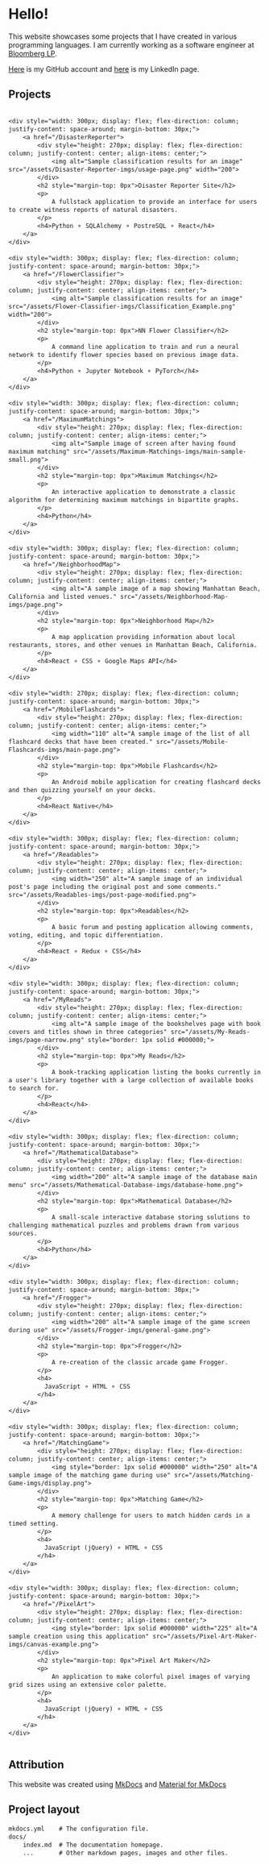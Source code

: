 # Hello!

This website showcases some projects that I have created in various programming languages. I am currently working as a software engineer at <a href="https://www.bloomberg.com/company/" target="\_blank">Bloomberg LP</a>.

<!-- For the past year and a half, I have been working as a software engineer at the educational technology start-up <a href="https://101edu.co" target="\_blank">101 Edu</a>, dealing mostly with front-end development on web and mobile platforms but also with some exposure to server-side architecture. I am interested in discrete math, computer science, and applications of statistics and probability in finance. Lately, I have also been trying to learn more about machine learning with data analysis technologies like Numpy, Pandas, and TensorFlow. -->

[Here](https://github.com/wbchristerson) is my GitHub account and [here](https://www.linkedin.com/in/william-christerson/) is my LinkedIn page.

## Projects

<div style="display: flex; flex-direction: row; justify-content: space-around; flex-wrap: wrap;">

    <div style="width: 300px; display: flex; flex-direction: column; justify-content: space-around; margin-bottom: 30px;">
        <a href="/DisasterReporter">
            <div style="height: 270px; display: flex; flex-direction: column; justify-content: center; align-items: center;">
                <img alt="Sample classification results for an image" src="/assets/Disaster-Reporter-imgs/usage-page.png" width="200">
            </div>
            <h2 style="margin-top: 0px">Disaster Reporter Site</h2>
            <p>
                A fullstack application to provide an interface for users to create witness reports of natural disasters.
            </p>
            <h4>Python ⚬ SQLAlchemy ⚬ PostreSQL ⚬ React</h4>
        </a>
    </div>

    <div style="width: 300px; display: flex; flex-direction: column; justify-content: space-around; margin-bottom: 30px;">
        <a href="/FlowerClassifier">
            <div style="height: 270px; display: flex; flex-direction: column; justify-content: center; align-items: center;">
                <img alt="Sample classification results for an image" src="/assets/Flower-Classifier-imgs/Classification_Example.png" width="200">
            </div>
            <h2 style="margin-top: 0px">NN Flower Classifier</h2>
            <p>
                A command line application to train and run a neural network to identify flower species based on previous image data.
            </p>
            <h4>Python ⚬ Jupyter Notebook ⚬ PyTorch</h4>
        </a>
    </div>

    <div style="width: 300px; display: flex; flex-direction: column; justify-content: space-around; margin-bottom: 30px;">
        <a href="/MaximumMatchings">
            <div style="height: 270px; display: flex; flex-direction: column; justify-content: center; align-items: center;">
                <img alt="Sample image of screen after having found maximum matching" src="/assets/Maximum-Matchings-imgs/main-sample-small.png">
            </div>
            <h2 style="margin-top: 0px">Maximum Matchings</h2>
            <p>
                An interactive application to demonstrate a classic algorithm for determining maximum matchings in bipartite graphs.
            </p>
            <h4>Python</h4>
        </a>
    </div>

    <div style="width: 300px; display: flex; flex-direction: column; justify-content: space-around; margin-bottom: 30px;">
        <a href="/NeighborhoodMap">
            <div style="height: 270px; display: flex; flex-direction: column; justify-content: center; align-items: center;">
                <img alt="A sample image of a map showing Manhattan Beach, California and listed venues." src="/assets/Neighborhood-Map-imgs/page.png">
            </div>
            <h2 style="margin-top: 0px">Neighborhood Map</h2>
            <p>
                A map application providing information about local restaurants, stores, and other venues in Manhattan Beach, California.
            </p>
            <h4>React ⚬ CSS ⚬ Google Maps API</h4>
        </a>
    </div>

    <div style="width: 270px; display: flex; flex-direction: column; justify-content: space-around; margin-bottom: 30px;">
        <a href="/MobileFlashcards">
            <div style="height: 270px; display: flex; flex-direction: column; justify-content: center; align-items: center;">
                <img width="110" alt="A sample image of the list of all flashcard decks that have been created." src="/assets/Mobile-Flashcards-imgs/main-page.png">
            </div>
            <h2 style="margin-top: 0px">Mobile Flashcards</h2>
            <p>
                An Android mobile application for creating flashcard decks and then quizzing yourself on your decks.
            </p>
            <h4>React Native</h4>
        </a>
    </div>

    <div style="width: 300px; display: flex; flex-direction: column; justify-content: space-around; margin-bottom: 30px;">
        <a href="/Readables">
            <div style="height: 270px; display: flex; flex-direction: column; justify-content: center; align-items: center;">
                <img width="250" alt="A sample image of an individual post's page including the original post and some comments." src="/assets/Readables-imgs/post-page-modified.png">
            </div>
            <h2 style="margin-top: 0px">Readables</h2>
            <p>
                A basic forum and posting application allowing comments, voting, editing, and topic differentiation.
            </p>
            <h4>React ⚬ Redux ⚬ CSS</h4>
        </a>
    </div>

    <div style="width: 300px; display: flex; flex-direction: column; justify-content: space-around; margin-bottom: 30px;">
        <a href="/MyReads">
            <div style="height: 270px; display: flex; flex-direction: column; justify-content: center; align-items: center;">
                <img alt="A sample image of the bookshelves page with book covers and titles shown in three categories" src="/assets/My-Reads-imgs/page-narrow.png" style="border: 1px solid #000000;">
            </div>
            <h2 style="margin-top: 0px">My Reads</h2>
            <p>
                A book-tracking application listing the books currently in a user's library together with a large collection of available books to search for.
            </p>
            <h4>React</h4>
        </a>
    </div>

    <div style="width: 300px; display: flex; flex-direction: column; justify-content: space-around; margin-bottom: 30px;">
        <a href="/MathematicalDatabase">
            <div style="height: 270px; display: flex; flex-direction: column; justify-content: center; align-items: center;">
                <img width="200" alt="A sample image of the database main menu" src="/assets/Mathematical-Database-imgs/database-home.png">
            </div>
            <h2 style="margin-top: 0px">Mathematical Database</h2>
            <p>
                A small-scale interactive database storing solutions to challenging mathematical puzzles and problems drawn from various sources.
            </p>
            <h4>Python</h4>
        </a>
    </div>

    <div style="width: 300px; display: flex; flex-direction: column; justify-content: space-around; margin-bottom: 30px;">
        <a href="/Frogger">
            <div style="height: 270px; display: flex; flex-direction: column; justify-content: center; align-items: center;">
                <img width="200" alt="A sample image of the game screen during use" src="/assets/Frogger-imgs/general-game.png">
            </div>
            <h2 style="margin-top: 0px">Frogger</h2>
            <p>
                A re-creation of the classic arcade game Frogger.
            </p>
            <h4>
              JavaScript ⚬ HTML ⚬ CSS
            </h4>
        </a>
    </div>

    <div style="width: 300px; display: flex; flex-direction: column; justify-content: space-around; margin-bottom: 30px;">
        <a href="/MatchingGame">
            <div style="height: 270px; display: flex; flex-direction: column; justify-content: center; align-items: center;">
                <img style="border: 1px solid #000000" width="250" alt="A sample image of the matching game during use" src="/assets/Matching-Game-imgs/display.png">
            </div>
            <h2 style="margin-top: 0px">Matching Game</h2>
            <p>
                A memory challenge for users to match hidden cards in a timed setting.
            </p>
            <h4>
              JavaScript (jQuery) ⚬ HTML ⚬ CSS
            </h4>
        </a>
    </div>

    <div style="width: 300px; display: flex; flex-direction: column; justify-content: space-around; margin-bottom: 30px;">
        <a href="/PixelArt">
            <div style="height: 270px; display: flex; flex-direction: column; justify-content: center; align-items: center;">
                <img style="border: 1px solid #000000" width="225" alt="A sample creation using this application" src="/assets/Pixel-Art-Maker-imgs/canvas-example.png">
            </div>
            <h2 style="margin-top: 0px">Pixel Art Maker</h2>
            <p>
                An application to make colorful pixel images of varying grid sizes using an extensive color palette.
            </p>
            <h4>
              JavaScript (jQuery) ⚬ HTML ⚬ CSS
            </h4>
        </a>
    </div>
</div>

## Attribution

This website was created using <a href="https://www.mkdocs.org/" target="\_blank">MkDocs</a> and <a href="https://squidfunk.github.io/mkdocs-material/" target="\_blank">Material for MkDocs</a>

## Project layout

    mkdocs.yml    # The configuration file.
    docs/
        index.md  # The documentation homepage.
        ...       # Other markdown pages, images and other files.
